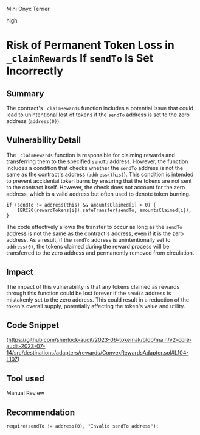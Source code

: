 Mini Onyx Terrier

high

# Risk of Permanent Token Loss in `_claimRewards` If `sendTo` Is Set Incorrectly
## Summary
The contract's `_claimRewards` function includes a potential issue that could lead to unintentional lost of tokens if the `sendTo` address is set to the zero address (`address(0)`).
## Vulnerability Detail
The `_claimRewards` function is responsible for claiming rewards and transferring them to the specified `sendTo` address. However, the function includes a condition that checks whether the `sendTo` address is not the same as the contract's address (`address(this)`). This condition is intended to prevent accidental token burns by ensuring that the tokens are not sent to the contract itself. However, the check does not account for the zero address, which is a valid address but often used to denote token burning.
```solidity
if (sendTo != address(this) && amountsClaimed[i] > 0) {
    IERC20(rewardTokens[i]).safeTransfer(sendTo, amountsClaimed[i]);
}
```
The code effectively allows the transfer to occur as long as the `sendTo` address is not the same as the contract's address, even if it is the zero address. As a result, if the `sendTo` address is unintentionally set to `address(0)`, the tokens claimed during the reward process will be transferred to the zero address and permanently removed from circulation.
## Impact
The impact of this vulnerability is that any tokens claimed as rewards through this function could be lost forever if the `sendTo` address is mistakenly set to the zero address. This could result in a reduction of the token's overall supply, potentially affecting the token's value and utility.
## Code Snippet
(https://github.com/sherlock-audit/2023-06-tokemak/blob/main/v2-core-audit-2023-07-14/src/destinations/adapters/rewards/ConvexRewardsAdapter.sol#L104-L107)
## Tool used

Manual Review

## Recommendation
```solidity
require(sendTo != address(0), "Invalid sendTo address");
```